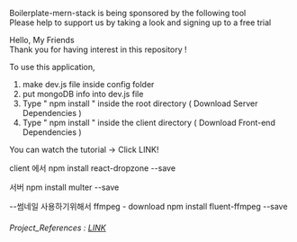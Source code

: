 Boilerplate-mern-stack is being sponsored by the following tool <br />
Please help to support us by taking a look and signing up to a free trial

Hello, My Friends  
Thank you for having interest in this repository ! 

To use this application, 

1. make dev.js file inside config folder 
2. put mongoDB info into dev.js file 
3. Type  " npm install " inside the root directory  ( Download Server Dependencies ) 
4. Type " npm install " inside the client directory ( Download Front-end Dependencies )


You can watch the tutorial -> Click LINK!

client 에서
npm install react-dropzone --save 

서버
npm install multer --save

--썸네일 사용하기위해서
ffmpeg - download
npm install fluent-ffmpeg --save

###### Project_References : [LINK](https://www.youtube.com/channel/UCFyXA9x8lpL3EYWeYhj4C4Q?view_as=subscriber)


